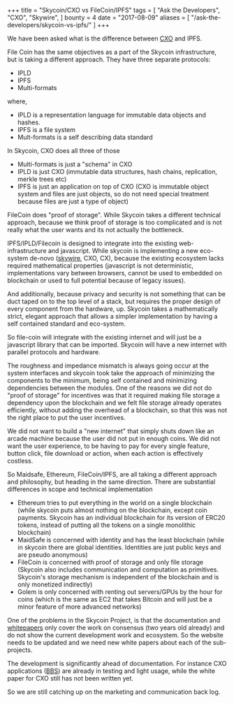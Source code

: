 +++
title = "Skycoin/CXO vs FileCoin/IPFS"
tags = [
    "Ask the Developers",
    "CXO",
    "Skywire",
]
bounty = 4
date = "2017-08-09"
aliases = [
	"/ask-the-developers/skycoin-vs-ipfs/"
]
+++

We have been asked what is the difference between [CXO](https://github.com/skycoin/cxo) and IPFS.

File Coin has the same objectives as a part of the Skycoin infrastructure, but is taking a different approach.
They have three separate protocols:

- IPLD
- IPFS
- Multi-formats

where,

- IPLD is a representation language for immutable data objects and hashes.
- IPFS is a file system
- Mult-formats is a self describing data standard

In Skycoin, CXO does all three of those

- Multi-formats is just a "schema" in CXO
- IPLD is just CXO (immutable data structures, hash chains, replication, merkle trees etc)
- IPFS is just an application on top of CXO (CXO is immutable object system and files are just objects, so do not need special treatment because files are just a type of object)

FileCoin does "proof of storage". While Skycoin takes a different technical approach, because we think proof of storage is too complicated and is not really what the user wants and its not actually the bottleneck.

IPFS/IPLD/Filecoin is designed to integrate into the existing web-infrastructure and javascript. While skycoin is implementing a new eco-system de-novo ([skywire](https://github.com/skycoin/skywire), CXO, CX), because the existing ecosystem lacks required mathematical properties (javascript is not deterministic, implementations vary between browsers, cannot be used to embedded on blockchain or used to full potential because of legacy issues).

And additionally, because privacy and security is not something that can be duct taped on to the top level of a stack, but requires the proper design of every component from the hardware, up. Skycoin takes a mathematically strict, elegant approach that allows a simpler implementation by having a self contained standard and eco-system.

So file-coin will integrate with the existing internet and will just be a javascript library that can be imported. Skycoin will have a new internet with parallel protocols and hardware.

The roughness and impedance mismatch is always going occur at the system interfaces and skycoin took take the approach of minimizing the components to the minimum, being self contained and minimizing dependencies between the modules. One of the reasons we did not do "proof of storage" for incentives was that it required making file storage a dependency upon the blockchain and we felt file storage already operates efficiently, without adding the overhead of a blockchain, so that this was not the right place to put the user incentives.

We did not want to build a "new internet" that simply shuts down like an arcade machine because the user did not put in enough coins. We did not want the user experience, to be having to pay for every single feature, button click, file download or action, when each action is effectively costless.

So Maidsafe, Ethereum, FileCoin/IPFS, are all taking a different approach and philosophy, but heading in the same direction. There are substantial differences in scope and technical implementation

- Ethereum tries to put everything in the world on a single blockchain (while skycoin puts almost nothing on the blockchain, except coin payments. Skycoin has an individual blockchain for its version of ERC20 tokens, instead of putting all the tokens on a single monolithic blockchain)
- MaidSafe is concerned with identity and has the least blockchain (while in skycoin there are global identities. Identities are just public keys and are pseudo anonymous)
- FileCoin is concerned with proof of storage and only file storage (Skycoin also includes communication and computation as primitives. Skycoin's storage mechanism is independent of the blockchain and is only monetized indirectly)
- Golem is only concerned with renting out servers/GPUs by the hour for coins (which is the same as EC2 that takes Bitcoin and will just be a minor feature of more advanced networks)

One of the problems in the Skycoin Project, is that the documentation and [whitepapers](https://www.skycoin.net/whitepapers.html) only cover the work on consensus (two years old already) and do not show the current development work and ecosystem. So the website needs to be updated and we need new white papers about each of the sub-projects.

The development is significantly ahead of documentation. For instance CXO applications ([BBS](https://github.com/skycoin/bbs)) are already in testing and light usage, while the white paper for CXO still has not been written yet.

So we are still catching up on the marketing and communication back log.
